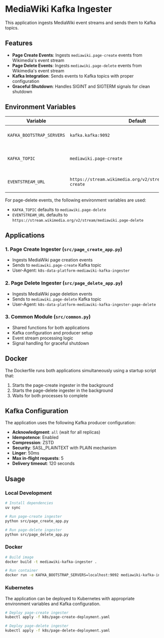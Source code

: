 # MediaWiki Kafka Ingester

This application ingests MediaWiki event streams and sends them to Kafka topics.

## Features

- **Page Create Events**: Ingests `mediawiki.page-create` events from Wikimedia's event stream
- **Page Delete Events**: Ingests `mediawiki.page-delete` events from Wikimedia's event stream
- **Kafka Integration**: Sends events to Kafka topics with proper configuration
- **Graceful Shutdown**: Handles SIGINT and SIGTERM signals for clean shutdown

## Environment Variables

| Variable | Default | Description |
|----------|---------|-------------|
| `KAFKA_BOOTSTRAP_SERVERS` | `kafka.kafka:9092` | Kafka bootstrap servers |
| `KAFKA_TOPIC` | `mediawiki.page-create` | Kafka topic for page-create events |
| `EVENTSTREAM_URL` | `https://stream.wikimedia.org/v2/stream/mediawiki.page-create` | MediaWiki event stream URL |

For page-delete events, the following environment variables are used:
- `KAFKA_TOPIC` defaults to `mediawiki.page-delete`
- `EVENTSTREAM_URL` defaults to `https://stream.wikimedia.org/v2/stream/mediawiki.page-delete`

## Applications

### 1. Page Create Ingester (`src/page_create_app.py`)
- Ingests MediaWiki page creation events
- Sends to `mediawiki.page-create` Kafka topic
- User-Agent: `k8s-data-platform-mediawiki-kafka-ingester`

### 2. Page Delete Ingester (`src/page_delete_app.py`)
- Ingests MediaWiki page deletion events
- Sends to `mediawiki.page-delete` Kafka topic
- User-Agent: `k8s-data-platform-mediawiki-kafka-ingester-page-delete`

### 3. Common Module (`src/common.py`)
- Shared functions for both applications
- Kafka configuration and producer setup
- Event stream processing logic
- Signal handling for graceful shutdown

## Docker

The Dockerfile runs both applications simultaneously using a startup script that:
1. Starts the page-create ingester in the background
2. Starts the page-delete ingester in the background
3. Waits for both processes to complete

## Kafka Configuration

The application uses the following Kafka producer configuration:
- **Acknowledgment**: `all` (wait for all replicas)
- **Idempotence**: Enabled
- **Compression**: ZSTD
- **Security**: SASL_PLAINTEXT with PLAIN mechanism
- **Linger**: 50ms
- **Max in-flight requests**: 5
- **Delivery timeout**: 120 seconds

## Usage

### Local Development

```bash
# Install dependencies
uv sync

# Run page-create ingester
python src/page_create_app.py

# Run page-delete ingester
python src/page_delete_app.py
```

### Docker

```bash
# Build image
docker build -t mediawiki-kafka-ingester .

# Run container
docker run -e KAFKA_BOOTSTRAP_SERVERS=localhost:9092 mediawiki-kafka-ingester
```

### Kubernetes

The application can be deployed to Kubernetes with appropriate environment variables and Kafka configuration.

```bash
# Deploy page-create ingester
kubectl apply -f k8s/page-create-deployment.yaml

# Deploy page-delete ingester
kubectl apply -f k8s/page-delete-deployment.yaml
```
